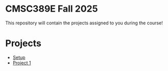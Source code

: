 # CMSC389E Fall 2025

This repository will contain the projects assigned to you during the course!

# Projects
* [Setup](https://github.com/umd-cmsc389e/fall25/tree/main/setup)
* [Project 1](https://github.com/umd-cmsc389e/fall25/tree/main/project1)
